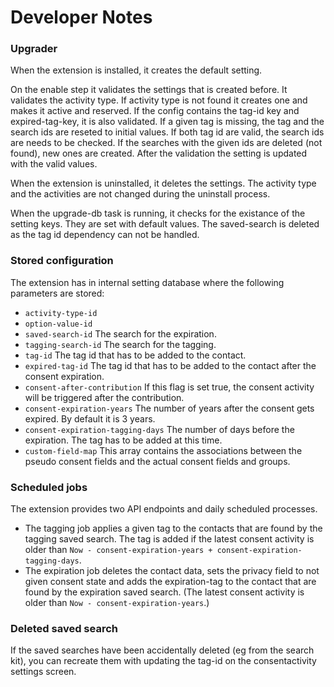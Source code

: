 # Developer Notes

### Upgrader

When the extension is installed, it creates the default setting.

On the enable step it validates the settings that is created before. It validates the activity type. If activity type is not found it creates one and makes it active and reserved. If the config contains the tag-id key and expired-tag-key, it is also validated. If a given tag is missing, the tag and the search ids are reseted to initial values. If both tag id are valid, the search ids are needs to be checked. If the searches with the given ids are deleted (not found), new ones are created. After the validation the setting is updated with the valid values.

When the extension is uninstalled, it deletes the settings. The activity type and the activities are not changed during the uninstall process.

When the upgrade-db task is running, it checks for the existance of the setting keys. They are set with default values. The saved-search is deleted as the tag id dependency can not be handled.

### Stored configuration

The extension has in internal setting database where the following parameters are stored:

- `activity-type-id`
- `option-value-id`
- `saved-search-id` The search for the expiration.
- `tagging-search-id` The search for the tagging.
- `tag-id` The tag id that has to be added to the contact.
- `expired-tag-id` The tag id that has to be added to the contact after the consent expiration.
- `consent-after-contribution` If this flag is set true, the consent activity will be triggered after the contribution.
- `consent-expiration-years` The number of years after the consent gets expired. By default it is 3 years.
- `consent-expiration-tagging-days` The number of days before the expiration. The tag has to be added at this time.
- `custom-field-map` This array contains the associations between the pseudo consent fields and the actual consent fields and groups.

### Scheduled jobs

The extension provides two API endpoints and daily scheduled processes.

- The tagging job applies a given tag to the contacts that are found by the tagging saved search. The tag is added if the latest consent activity is older than `Now - consent-expiration-years + consent-expiration-tagging-days`.
- The expiration job deletes the contact data, sets the privacy field to not given consent state and adds the expiration-tag to the contact that are found by the expiration saved search. (The latest consent activity is older than `Now - consent-expiration-years`.)

### Deleted saved search

If the saved searches have been accidentally deleted (eg from the search kit), you can recreate them with updating the tag-id on the consentactivity settings screen.
